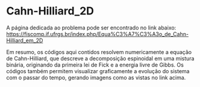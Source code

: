 # Cahn-Hilliard_2D
A página dedicada ao problema pode ser encontrado no link abaixo:
https://fiscomp.if.ufrgs.br/index.php/Equa%C3%A7%C3%A3o_de_Cahn-Hilliard_em_2D

Em resumo, os códigos aqui contidos resolvem numericamente a equação de Cahn-Hilliard, que descreve a decomposição espinoidal em uma mistura binária, originando da primeira lei de Fick e a energia livre de Gibbs. Os códigos também permitem visualizar graficamente a evolução do sistema com o passar do tempo, gerando imagens como as vistas no link acima.
